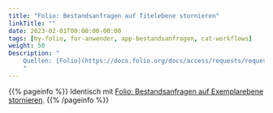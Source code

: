 ```yaml
---
title: "Folio: Bestandsanfragen auf Titelebene stornieren"
linkTitle: ""
date: 2023-02-01T00:00:00-00:00
tags: [by-folio, for-anwender, app-bestandsanfragen, cat-workflows]
weight: 50
Description: "
    Quellen: [Folio](https://docs.folio.org/docs/access/requests/requests/#canceling-a-title-level-request) & [GBV](https://info.gbv.de/display/FOLIOGBVEXTERN/Folio:+Bestandsanfragen+auf+Titelebene+stornieren)
    "
---
```


{{% pageinfo %}}
Identisch mit [Folio: Bestandsanfragen auf Exemplarebene stornieren](https://info.gbv.de/display/FOLIOGBVEXTERN/Folio%3A+Bestandsanfragen+auf+Exemplarebene+stornieren).
{{% /pageinfo %}}
